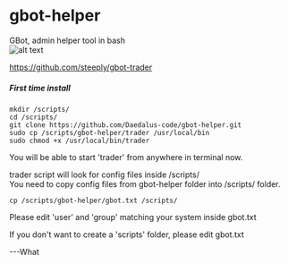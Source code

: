 # gbot-helper

GBot, admin helper tool in bash  
![alt text](https://i.imgur.com/55yy9NM.png)  
  
https://github.com/steeply/gbot-trader
  
##### First time install
```mkdir /scripts/```  
```cd /scripts/```  
```git clone https://github.com/Daedalus-code/gbot-helper.git```  
```sudo cp /scripts/gbot-helper/trader /usr/local/bin```  
```sudo chmod +x /usr/local/bin/trader```  
  
You will be able to start 'trader' from anywhere in terminal now.
  
trader script will look for config files inside /scripts/  
You need to copy config files from gbot-helper folder into /scripts/ folder.  

```cp /scripts/gbot-helper/gbot.txt /scripts/```  
  
Please edit 'user' and 'group' matching your system inside gbot.txt  
  
If you don't want to create a 'scripts' folder, please edit gbot.txt  



  
---What
